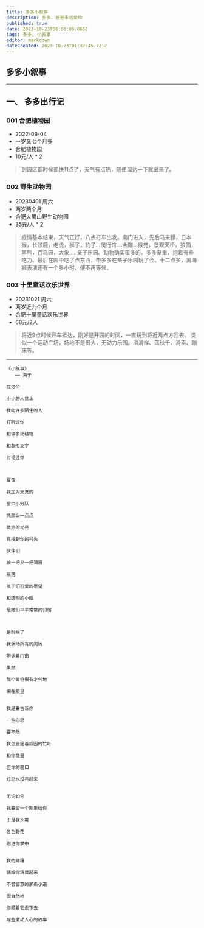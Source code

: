 ```yaml
---
title: 多多小叙事
description: 多多，爸爸永远爱你
published: true
date: 2023-10-23T06:08:08.865Z
tags: 多多, 小叙事
editor: markdown
dateCreated: 2023-10-23T01:37:45.721Z
---
```


## 多多小叙事

----
## 一、 多多出行记

### 001 合肥植物园
- 2022-09-04
- 一岁又七个月多
- 合肥植物园
- 10元/人 * 2 
> 到园区都时候都快11点了，天气有点热，随便溜达一下就出来了。

### 002 野生动物园
- 20230401 周六
- 两岁两个月
- 合肥大蜀山野生动物园
- 35元/人 * 2
> 疫情基本结束，天气正好，八点打车出发。南门进入，先后马来貘，日本猴，长颈鹿，老虎，狮子，豹子...爬行馆....金雕...猴苑，景观天桥，狼园，黑熊，百鸟园，大象.....亲子乐园。动物确实蛮多的。多多渐重，抱着有些吃力。最后在园中吃了点东西，带多多在亲子乐园玩了会。十二点多，离海狮表演还有一个多小时，便不再等候。
### 003 十里童话欢乐世界
- 20231021 周六
- 两岁近九个月
- 合肥十里童话欢乐世界
- 68元/2人
> 将近9点时候开车抵达，刚好是开园的时间，一直玩到将近两点方回去。
类似一个运动广场，场地不是很大，无动力乐园。滑滑梯、荡秋千、滑索、蹦床等。
----

```
《小叙事》
   —— 海子

在这个

小小的人世上

我向许多陌生的人

打听过你

和许多动植物

和象形文字

讨论过你



夏夜

我加入天真的

萤虫小分队

凭那么一点点

微热的光亮

竟找到你的村头

伙伴们

被一把又一把蒲扇

扇落

孩子们可爱的愿望

和透明的小瓶

是她们平平常常的归宿



是时候了

我调动所有的阅历

辨认着门窗

果然

那个篱笆很有才气地

编在那里


我是要告诉你

一些心思

要不然

我怎会摇着后园的竹叶

和你商量

但你的窗口

灯总也没亮起来


无论如何

我要留一个形象给你

于是我头戴

各色野花

跑进你梦中


我的踌躇

铺成你清晨起来

不曾留意的那条小道

很自然地

你顺着它走下去

写些激动人心的故事
```
